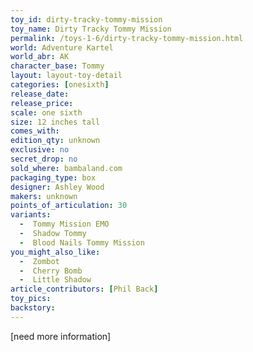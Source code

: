 ```yaml
---
toy_id: dirty-tracky-tommy-mission
toy_name: Dirty Tracky Tommy Mission
permalink: /toys-1-6/dirty-tracky-tommy-mission.html
world: Adventure Kartel
world_abr: AK
character_base: Tommy
layout: layout-toy-detail
categories: [onesixth]
release_date: 
release_price: 
scale: one sixth
size: 12 inches tall
comes_with: 
edition_qty: unknown
exclusive: no
secret_drop: no
sold_where: bambaland.com
packaging_type: box
designer: Ashley Wood
makers: unknown
points_of_articulation: 30
variants: 
  -  Tommy Mission EMO
  -  Shadow Tommy
  -  Blood Nails Tommy Mission
you_might_also_like:
  -  Zombot
  -  Cherry Bomb
  -  Little Shadow   
article_contributors: [Phil Back]
toy_pics: 
backstory:
---
```




[need more information]